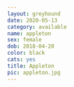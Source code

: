 ```yaml
---
layout: greyhound
date: 2020-05-13
category: available
name: appleton
sex: female
dob: 2018-04-20
color: black
cats: yes
title: Appleton
pic: appleton.jpg
---
```



